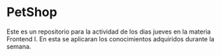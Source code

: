 # PetShop

Este es un repositorio para la actividad de los dias jueves en la materia Frontend I.
En esta se aplicaran los conocimientos adquiridos durante la semana.


